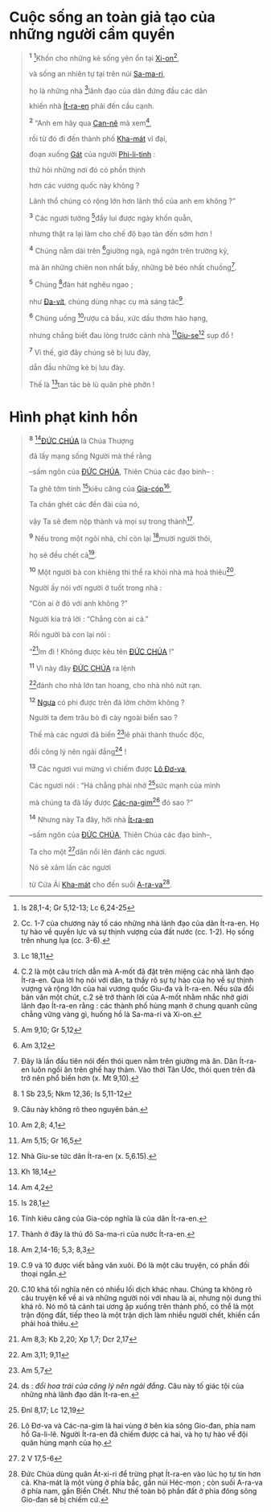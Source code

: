 # Cuộc sống an toàn giả tạo của những người cầm quyền

> <sup><b>1</b></sup> [^1@-1080d3ad-2dc9-4d86-a968-7154752fc77a]Khốn cho những kẻ sống yên ổn tại [Xi-on]()[^1-1080d3ad-2dc9-4d86-a968-7154752fc77a],
>
> và sống an nhiên tự tại trên núi [Sa-ma-ri](),
>
> họ là những nhà [^2@-1080d3ad-2dc9-4d86-a968-7154752fc77a]lãnh đạo của dân đứng đầu các dân
>
> khiến nhà [Ít-ra-en]() phải đến cầu cạnh.
>
> <sup><b>2</b></sup> “Anh em hãy qua [Can-nê]() mà xem[^2-1080d3ad-2dc9-4d86-a968-7154752fc77a],
>
> rồi từ đó đi đến thành phố [Kha-mát]() vĩ đại,
>
> đoạn xuống [Gát]() của người [Phi-li-tinh]() :
>
> thử hỏi những nơi đó có phồn thịnh
>
> hơn các vương quốc này không ?
>
> Lãnh thổ chúng có rộng lớn hơn lãnh thổ của anh em không ?”
>
> <sup><b>3</b></sup> Các ngươi tưởng [^3@-1080d3ad-2dc9-4d86-a968-7154752fc77a]đẩy lui được ngày khốn quẫn,
>
> nhưng thật ra lại làm cho chế độ bạo tàn đến sớm hơn !
>
> <sup><b>4</b></sup> Chúng nằm dài trên [^4@-1080d3ad-2dc9-4d86-a968-7154752fc77a]giường ngà, ngả ngớn trên trường kỷ,
>
> mà ăn những chiên non nhất bầy, những bê béo nhất chuồng[^3-1080d3ad-2dc9-4d86-a968-7154752fc77a].
>
> <sup><b>5</b></sup> Chúng [^5@-1080d3ad-2dc9-4d86-a968-7154752fc77a]đàn hát nghêu ngao ;
>
> như [Đa-vít](), chúng dùng nhạc cụ mà sáng tác[^4-1080d3ad-2dc9-4d86-a968-7154752fc77a].
>
> <sup><b>6</b></sup> Chúng uống [^6@-1080d3ad-2dc9-4d86-a968-7154752fc77a]rượu cả bầu, xức dầu thơm hảo hạng,
>
> nhưng chẳng biết đau lòng trước cảnh nhà [^7@-1080d3ad-2dc9-4d86-a968-7154752fc77a][Giu-se]()[^5-1080d3ad-2dc9-4d86-a968-7154752fc77a] sụp đổ !
>
> <sup><b>7</b></sup> Vì thế, giờ đây chúng sẽ bị lưu đày,
>
> dẫn đầu những kẻ bị lưu đày.
>
> Thế là [^8@-1080d3ad-2dc9-4d86-a968-7154752fc77a]tan tác bè lũ quân phè phỡn !

# Hình phạt kinh hồn

> <sup><b>8</b></sup> [^9@-1080d3ad-2dc9-4d86-a968-7154752fc77a][ĐỨC CHÚA]() là Chúa Thượng
>
> đã lấy mạng sống Người mà thề rằng
>
> –sấm ngôn của [ĐỨC CHÚA](), Thiên Chúa các đạo binh– :
>
> Ta ghê tởm tính [^10@-1080d3ad-2dc9-4d86-a968-7154752fc77a]kiêu căng của [Gia-cóp]()[^6-1080d3ad-2dc9-4d86-a968-7154752fc77a],
>
> Ta chán ghét các đền đài của nó,
>
> vậy Ta sẽ đem nộp thành và mọi sự trong thành[^7-1080d3ad-2dc9-4d86-a968-7154752fc77a].
>
> <sup><b>9</b></sup> Nếu trong một ngôi nhà, chỉ còn lại [^11@-1080d3ad-2dc9-4d86-a968-7154752fc77a]mười người thôi,
>
> họ sẽ đều chết cả[^8-1080d3ad-2dc9-4d86-a968-7154752fc77a].
>
> <sup><b>10</b></sup> Một người bà con khiêng thi thể ra khỏi nhà mà hoả thiêu[^9-1080d3ad-2dc9-4d86-a968-7154752fc77a].
>
> Người ấy nói với người ở tuốt trong nhà :
>
> “Còn ai ở đó với anh không ?”
>
> Người kia trả lời : “Chẳng còn ai cả.”
>
> Rồi người bà con lại nói :
>
> “[^12@-1080d3ad-2dc9-4d86-a968-7154752fc77a]Im đi ! Không được kêu tên [ĐỨC CHÚA]() !”
>
> <sup><b>11</b></sup> Vì này đây [ĐỨC CHÚA]() ra lệnh
>
> [^13@-1080d3ad-2dc9-4d86-a968-7154752fc77a]đánh cho nhà lớn tan hoang, cho nhà nhỏ nứt rạn.
>
> <sup><b>12</b></sup> [Ngựa]() có phi được trên đá lởm chởm không ?
>
> Người ta đem trâu bò đi cày ngoài biển sao ?
>
> Thế mà các ngươi đã biến [^14@-1080d3ad-2dc9-4d86-a968-7154752fc77a]lẽ phải thành thuốc độc,
>
> đổi công lý nên ngải đắng[^10-1080d3ad-2dc9-4d86-a968-7154752fc77a] !
>
> <sup><b>13</b></sup> Các ngươi vui mừng vì chiếm được [Lô Đơ-va](),
>
> Các ngươi nói : “Há chẳng phải nhờ [^15@-1080d3ad-2dc9-4d86-a968-7154752fc77a]sức mạnh của mình
>
> mà chúng ta đã lấy được [Các-na-gim]()[^11-1080d3ad-2dc9-4d86-a968-7154752fc77a] đó sao ?”
>
> <sup><b>14</b></sup> Nhưng này Ta đây, hỡi nhà [Ít-ra-en]()
>
> –sấm ngôn của [ĐỨC CHÚA](), Thiên Chúa các đạo binh–,
>
> Ta cho một [^16@-1080d3ad-2dc9-4d86-a968-7154752fc77a]dân nổi lên đánh các ngươi.
>
> Nó sẽ xâm lấn các ngươi
>
> từ Cửa Ải [Kha-mát]() cho đến suối [A-ra-va]()[^12-1080d3ad-2dc9-4d86-a968-7154752fc77a].

[^1-1080d3ad-2dc9-4d86-a968-7154752fc77a]: Cc. 1-7 của chương này tố cáo những nhà lãnh đạo của dân Ít-ra-en. Họ tự hào về quyền lực và sự thịnh vượng của đất nước (cc. 1-2). Họ sống trên nhung lụa (cc. 3-6).

[^2-1080d3ad-2dc9-4d86-a968-7154752fc77a]: C.2 là một câu trích dẫn mà A-mốt đã đặt trên miệng các nhà lãnh đạo Ít-ra-en. Qua lời họ nói với dân, ta thấy rõ sự tự hào của họ về sự thịnh vượng và rộng lớn của hai vương quốc Giu-đa và Ít-ra-en. Nếu sửa đổi bản văn một chút, c.2 sẽ trở thành lời của A-mốt nhằm nhắc nhở giới lãnh đạo Ít-ra-en rằng : các thành phố hùng mạnh ở chung quanh cũng chẳng vững vàng gì, huống hồ là Sa-ma-ri và Xi-on.

[^3-1080d3ad-2dc9-4d86-a968-7154752fc77a]: Đây là lần đầu tiên nói đến thói quen nằm trên giường mà ăn. Dân Ít-ra-en luôn ngồi ăn trên ghế hay thảm. Vào thời Tân Ước, thói quen trên đã trở nên phổ biến hơn (x. Mt 9,10).

[^4-1080d3ad-2dc9-4d86-a968-7154752fc77a]: Câu này không rõ theo nguyên bản.

[^5-1080d3ad-2dc9-4d86-a968-7154752fc77a]: Nhà Giu-se tức dân Ít-ra-en (x. 5,6.15).

[^6-1080d3ad-2dc9-4d86-a968-7154752fc77a]: Tính kiêu căng của Gia-cóp nghĩa là của dân Ít-ra-en.

[^7-1080d3ad-2dc9-4d86-a968-7154752fc77a]: Thành ở đây là thủ đô Sa-ma-ri của nước Ít-ra-en.

[^8-1080d3ad-2dc9-4d86-a968-7154752fc77a]: C.9 và 10 được viết bằng văn xuôi. Đó là một câu truyện, có phần đối thoại ngắn.

[^9-1080d3ad-2dc9-4d86-a968-7154752fc77a]: C.10 khá tối nghĩa nên có nhiều lối dịch khác nhau. Chúng ta không rõ câu truyện kể về ai và những người nói với nhau là ai, nhưng nội dung thì khá rõ. Nó mô tả cảnh tai ương ập xuống trên thành phố, có thể là một trận động đất, tiếp theo là một trận dịch làm nhiều người chết, khiến cần phải hoả thiêu.

[^10-1080d3ad-2dc9-4d86-a968-7154752fc77a]: ds : _đổi hoa trái của công lý nên ngải đắng_. Câu này tố giác tội của những nhà lãnh đạo dân Ít-ra-en.

[^11-1080d3ad-2dc9-4d86-a968-7154752fc77a]: Lô Đơ-va và Các-na-gim là hai vùng ở bên kia sông Gio-đan, phía nam hồ Ga-li-lê. Người Ít-ra-en đã chiếm được cả hai, và họ tự hào về đội quân hùng mạnh của họ.

[^12-1080d3ad-2dc9-4d86-a968-7154752fc77a]: Đức Chúa dùng quân Át-xi-ri để trừng phạt Ít-ra-en vào lúc họ tự tin hơn cả. Kha-mát là một vùng ở phía bắc, gần núi Héc-mon ; còn suối A-ra-va ở phía nam, gần Biển Chết. Như thế toàn bộ phần đất ở phía đông sông Gio-đan sẽ bị chiếm cứ.

[^1@-1080d3ad-2dc9-4d86-a968-7154752fc77a]: Is 28,1-4; Gr 5,12-13; Lc 6,24-25

[^2@-1080d3ad-2dc9-4d86-a968-7154752fc77a]: Lc 18,11

[^3@-1080d3ad-2dc9-4d86-a968-7154752fc77a]: Am 9,10; Gr 5,12

[^4@-1080d3ad-2dc9-4d86-a968-7154752fc77a]: Am 3,12

[^5@-1080d3ad-2dc9-4d86-a968-7154752fc77a]: 1 Sb 23,5; Nkm 12,36; Is 5,11-12

[^6@-1080d3ad-2dc9-4d86-a968-7154752fc77a]: Am 2,8; 4,1

[^7@-1080d3ad-2dc9-4d86-a968-7154752fc77a]: Am 5,15; Gr 16,5

[^8@-1080d3ad-2dc9-4d86-a968-7154752fc77a]: Kh 18,14

[^9@-1080d3ad-2dc9-4d86-a968-7154752fc77a]: Am 4,2

[^10@-1080d3ad-2dc9-4d86-a968-7154752fc77a]: Is 28,1

[^11@-1080d3ad-2dc9-4d86-a968-7154752fc77a]: Am 2,14-16; 5,3; 8,3

[^12@-1080d3ad-2dc9-4d86-a968-7154752fc77a]: Am 8,3; Kb 2,20; Xp 1,7; Dcr 2,17

[^13@-1080d3ad-2dc9-4d86-a968-7154752fc77a]: Am 3,11; 9,11

[^14@-1080d3ad-2dc9-4d86-a968-7154752fc77a]: Am 5,7

[^15@-1080d3ad-2dc9-4d86-a968-7154752fc77a]: Đnl 8,17; Lc 12,19

[^16@-1080d3ad-2dc9-4d86-a968-7154752fc77a]: 2 V 17,5-6

